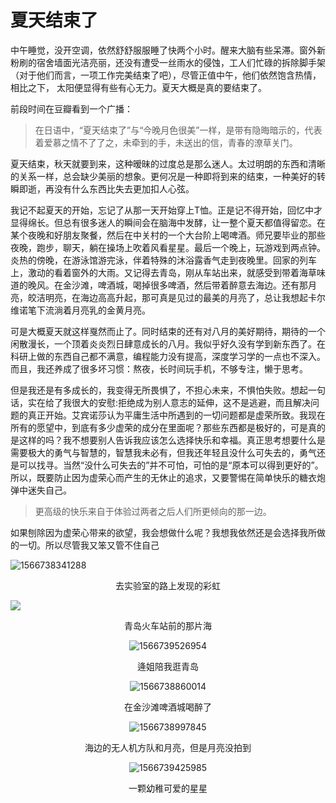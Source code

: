# 夏天结束了

中午睡觉，没开空调，依然舒舒服服睡了快两个小时。醒来大脑有些呆滞。窗外新粉刷的宿舍墙面光洁亮丽，还没有遭受一丝雨水的侵蚀，工人们忙碌的拆除脚手架（对于他们而言，一项工作完美结束了吧），尽管正值中午，他们依然饱含热情，相比之下， 太阳便显得有些有心无力。夏天大概是真的要结束了。

前段时间在豆瓣看到一个广播：

> 在日语中，“夏天结束了”与“今晚月色很美”一样，是带有隐晦暗示的，代表着爱慕之情不了了之，未牵到的手，未送出的信，青春的潦草关门。

夏天结束，秋天就要到来，这种暧昧的过度总是那么迷人。太过明朗的东西和清晰的关系一样，总会缺少美丽的想象。更何况是一种即将到来的结束，一种美好的转瞬即逝，再没有什么东西比失去更加扣人心弦。

我记不起夏天的开始，忘记了从那一天开始穿上T恤。正是记不得开始，回忆中才显得绵长。但总有很多迷人的瞬间会在脑海中发酵，让一整个夏天都值得留恋。在某个夜晚和好朋友聚餐，然后在中关村的一个大台阶上喝啤酒。师兄要毕业的那些夜晚，跑步，聊天，躺在操场上吹着风看星星。最后一个晚上，玩游戏到两点钟。炎热的傍晚，在游泳馆游完泳，伴着特殊的沐浴露香气走到夜晚里。回家的列车上，激动的看着窗外的大雨。又记得去青岛，刚从车站出来，就感受到带着海草味道的晚风。在金沙滩，啤酒城，喝掉很多啤酒，然后带着醉意去海边。还有那月亮，皎洁明亮，在海边高高升起，那可真是见过的最美的月亮了，总让我想起卡尔维诺笔下流淌着月亮乳的金黄月亮。

可是大概夏天就这样戛然而止了。同时结束的还有对八月的美好期待，期待的一个闲散漫长，一个顶着炎炎烈日肆意成长的八月。我似乎好久没有学到新东西了。在科研上做的东西自己都不满意，编程能力没有提高，深度学习学的一点也不深入。而且，我还养成了很多坏习惯：熬夜，长时间玩手机，不够专注，懒于思考。

但是我还是有多成长的，我变得无所畏惧了，不担心未来，不惧怕失败。想起一句话，实在给了我很大的安慰:拒绝成为别人意志的延伸，这不是逃避，而且解决问题的真正开始。艾宾诺莎认为平庸生活中所遇到的一切问题都是虚荣所致。我现在所有的愿望中，到底有多少虚荣的成分在里面呢？那些东西都是极好的，可是真的是这样的吗？我不想要别人告诉我应该怎么选择快乐和幸福。真正思考想要什么是需要极大的勇气与智慧的，智慧我未必有，但我还年轻且没什么可失去的，勇气还是可以找寻。当然“没什么可失去的”并不可怕，可怕的是“原本可以得到更好的”。所以，既要防止因为虚荣心而产生的无休止的追求，又要警惕在简单快乐的糖衣炮弹中迷失自己。

> 更高级的快乐来自于体验过两者之后人们所更倾向的那一边。

如果刨除因为虚荣心带来的欲望，我会想做什么呢？我想我依然还是会选择我所做的一切。所以尽管我又笨又管不住自己



![1566738341288](C:\Users\Lenovo\AppData\Roaming\Typora\typora-user-images\1566738341288.png)

<center>去实验室的路上发现的彩虹</center> 

![](https://i.loli.net/2019/08/25/abT5zVGyRhn9diE.jpg)

<center> 青岛火车站前的那片海<center>

![1566739526954](C:\Users\Lenovo\AppData\Roaming\Typora\typora-user-images\1566739526954.png)

<center> 逄姐陪我逛青岛<center>

![1566738860014](C:\Users\Lenovo\AppData\Roaming\Typora\typora-user-images\1566738860014.png)



<center>在金沙滩啤酒城喝醉了</center> 

![1566738997845](C:\Users\Lenovo\AppData\Roaming\Typora\typora-user-images\1566738997845.png)

<center>海边的无人机方队和月亮，但是月亮没拍到<center>

![1566739425985](C:\Users\Lenovo\AppData\Roaming\Typora\typora-user-images\1566739425985.png)

<center>一颗幼稚可爱的星星<center>

